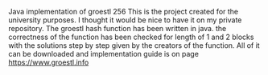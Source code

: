 Java implementation of groestl 256
This is the project created for the university purposes. I thought it would be nice to have it on my private repository. 
The groestl hash function has been written in java. the correctness of the function has been checked for length of 1 and 2 blocks with 
the solutions step by step given by the creators of the function. 
All of it can be downloaded and implementation guide is on page
https://www.groestl.info


  
